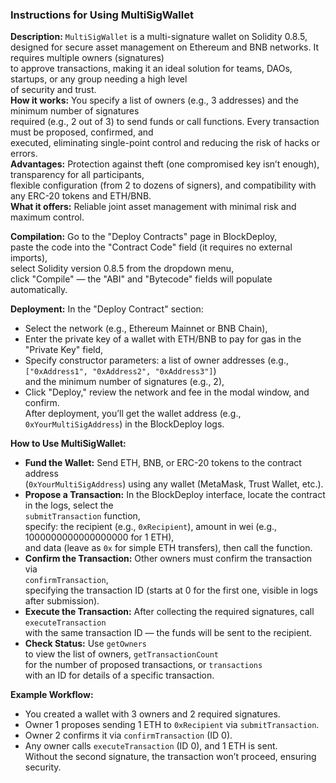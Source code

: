 
### Instructions for Using MultiSigWallet

**Description:**  `MultiSigWallet`  is a multi-signature wallet on Solidity 0.8.5,  
designed for secure asset management on Ethereum and BNB networks. It requires multiple owners (signatures)  
to approve transactions, making it an ideal solution for teams, DAOs, startups, or any group needing a high level  
of security and trust.  
**How it works:**  You specify a list of owners (e.g., 3 addresses) and the minimum number of signatures  
required (e.g., 2 out of 3) to send funds or call functions. Every transaction must be proposed, confirmed, and  
executed, eliminating single-point control and reducing the risk of hacks or errors.  
**Advantages:**  Protection against theft (one compromised key isn’t enough), transparency for all participants,  
flexible configuration (from 2 to dozens of signers), and compatibility with any ERC-20 tokens and ETH/BNB.  
**What it offers:**  Reliable joint asset management with minimal risk and maximum control.

**Compilation:**  Go to the "Deploy Contracts" page in BlockDeploy,  
paste the code into the "Contract Code" field (it requires no external imports),  
select Solidity version 0.8.5 from the dropdown menu,  
click "Compile" — the "ABI" and "Bytecode" fields will populate automatically.

**Deployment:**  In the "Deploy Contract" section:  
- Select the network (e.g., Ethereum Mainnet or BNB Chain),  
- Enter the private key of a wallet with ETH/BNB to pay for gas in the "Private Key" field,  
- Specify constructor parameters: a list of owner addresses (e.g.,  `["0xAddress1", "0xAddress2", "0xAddress3"]`)  
and the minimum number of signatures (e.g., 2),  
- Click "Deploy," review the network and fee in the modal window, and confirm.  
After deployment, you’ll get the wallet address (e.g.,  `0xYourMultiSigAddress`) in the BlockDeploy logs.

**How to Use MultiSigWallet:**  

-   **Fund the Wallet:**  Send ETH, BNB, or ERC-20 tokens to the contract address  
    (`0xYourMultiSigAddress`) using any wallet (MetaMask, Trust Wallet, etc.).
-   **Propose a Transaction:**  In the BlockDeploy interface, locate the contract in the logs, select the  
    `submitTransaction`  function,  
    specify: the recipient (e.g.,  `0xRecipient`), amount in wei (e.g., 1000000000000000000 for 1 ETH),  
    and data (leave as  `0x`  for simple ETH transfers), then call the function.
-   **Confirm the Transaction:**  Other owners must confirm the transaction via  
    `confirmTransaction`,  
    specifying the transaction ID (starts at 0 for the first one, visible in logs after submission).
-   **Execute the Transaction:**  After collecting the required signatures, call  
    `executeTransaction`  
    with the same transaction ID — the funds will be sent to the recipient.
-   **Check Status:**  Use  `getOwners`  
    to view the list of owners,  `getTransactionCount`  
    for the number of proposed transactions, or  `transactions`  
    with an ID for details of a specific transaction.

**Example Workflow:**  
- You created a wallet with 3 owners and 2 required signatures.  
- Owner 1 proposes sending 1 ETH to  `0xRecipient`  via  `submitTransaction`.  
- Owner 2 confirms it via  `confirmTransaction`  (ID 0).  
- Any owner calls  `executeTransaction`  (ID 0), and 1 ETH is sent.  
Without the second signature, the transaction won’t proceed, ensuring security.
